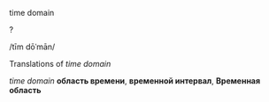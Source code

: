 time domain

?

/tīm dōˈmān/

Translations of _time domain_

_time domain_
**область времени**, **временной интервал**, **Временная область**